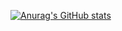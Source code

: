 [![Anurag's GitHub stats](https://github-readme-stats.vercel.app/api?username=AlbertPuwadol)](https://github.com/anuraghazra/github-readme-stats)
